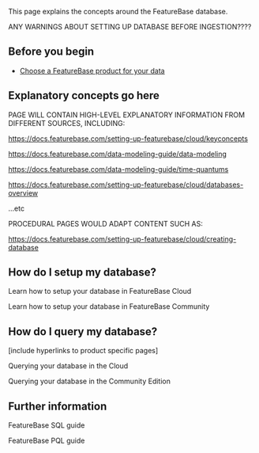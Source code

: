 
This page explains the concepts around the FeatureBase database.

ANY WARNINGS ABOUT SETTING UP DATABASE BEFORE INGESTION????

## Before you begin

* [Choose a FeatureBase product for your data](/welcome.html)

## Explanatory concepts go here
PAGE WILL CONTAIN HIGH-LEVEL EXPLANATORY INFORMATION FROM DIFFERENT SOURCES, INCLUDING:

https://docs.featurebase.com/setting-up-featurebase/cloud/keyconcepts

https://docs.featurebase.com/data-modeling-guide/data-modeling

https://docs.featurebase.com/data-modeling-guide/time-quantums

https://docs.featurebase.com/setting-up-featurebase/cloud/databases-overview



…etc

PROCEDURAL PAGES WOULD ADAPT CONTENT SUCH AS:

https://docs.featurebase.com/setting-up-featurebase/cloud/creating-database

## How do I setup my database?
Learn how to setup your database in FeatureBase Cloud

Learn how to setup your database in FeatureBase Community

## How do I query my database?

[include hyperlinks to product specific pages]

Querying your database in the Cloud

Querying your database in the Community Edition

## Further information
FeatureBase SQL guide

FeatureBase PQL guide
